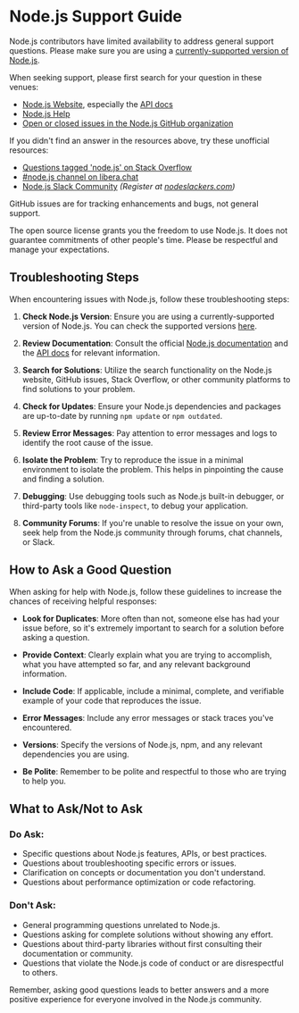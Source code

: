 # Node.js Support Guide

Node.js contributors have limited availability to address general support
questions. Please make sure you are using a
[currently-supported version of Node.js][1].

When seeking support, please first search for your question in these venues:

- [Node.js Website][2], especially the [API docs][3]
- [Node.js Help][4]
- [Open or closed issues in the Node.js GitHub organization][5]

If you didn't find an answer in the resources above, try these unofficial
resources:

- [Questions tagged 'node.js' on Stack Overflow][6]
- [#node.js channel on libera.chat][7]
- [Node.js Slack Community][8] *(Register at [nodeslackers.com][9])*

GitHub issues are for tracking enhancements and bugs, not general support.

The open source license grants you the freedom to use Node.js. It does not
guarantee commitments of other people's time. Please be respectful and manage
your expectations.

## Troubleshooting Steps

When encountering issues with Node.js, follow these troubleshooting steps:

1. **Check Node.js Version**: Ensure you are using a currently-supported
version of Node.js. You can check the supported versions [here][1].

2. **Review Documentation**: Consult the official [Node.js documentation][2]
and the [API docs][3] for relevant information.

3. **Search for Solutions**: Utilize the search functionality on the Node.js
website, GitHub issues, Stack Overflow, or other community platforms to find
solutions to your problem.

4. **Check for Updates**: Ensure your Node.js dependencies and packages are
up-to-date by running `npm update` or `npm outdated`.

5. **Review Error Messages**: Pay attention to error messages and logs to
identify the root cause of the issue.

6. **Isolate the Problem**: Try to reproduce the issue in a minimal environment
to isolate the problem. This helps in pinpointing the cause and finding a
solution.

7. **Debugging**: Use debugging tools such as Node.js built-in debugger, or
third-party tools like `node-inspect`, to debug your application.

8. **Community Forums**: If you're unable to resolve the issue on your own,
seek help from the Node.js community through forums, chat channels, or
Slack.

## How to Ask a Good Question

When asking for help with Node.js, follow these guidelines to increase the
chances of receiving helpful responses:

- **Look for Duplicates**: More often than not, someone else has had your issue
before, so it's extremely important to search for a solution before asking a
question.

- **Provide Context**: Clearly explain what you are trying to accomplish,
what you have attempted so far, and any relevant background information.

- **Include Code**: If applicable, include a minimal, complete, and verifiable
example of your code that reproduces the issue.

- **Error Messages**: Include any error messages or stack traces you've
encountered.

- **Versions**: Specify the versions of Node.js, npm, and any relevant
dependencies you are using.

- **Be Polite**: Remember to be polite and respectful to those who are trying
to help you.

## What to Ask/Not to Ask

### Do Ask:

- Specific questions about Node.js features, APIs, or best practices.
- Questions about troubleshooting specific errors or issues.
- Clarification on concepts or documentation you don't understand.
- Questions about performance optimization or code refactoring.

### Don't Ask:

- General programming questions unrelated to Node.js.
- Questions asking for complete solutions without showing any effort.
- Questions about third-party libraries without first consulting their
documentation or community.
- Questions that violate the Node.js code of conduct or are disrespectful to others.

Remember, asking good questions leads to better answers and a more positive experience for everyone involved in the Node.js community.

[1]: https://github.com/nodejs/Release#release-schedule
[2]: https://nodejs.org/en/
[3]: https://nodejs.org/api/
[4]: https://github.com/nodejs/help
[5]: https://github.com/issues?utf8=%E2%9C%93&q=sort%3Aupdated-desc+org%3Anodejs+is%3Aissue
[6]: https://stackoverflow.com/questions/tagged/node.js
[7]: https://web.libera.chat?channels=node.js&uio=d4
[8]: https://node-js.slack.com/
[9]: https://www.nodeslackers.com/
